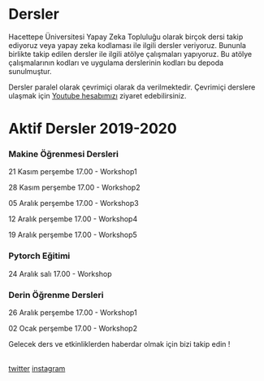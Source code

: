 # Dersler
Hacettepe Üniversitesi Yapay Zeka Topluluğu olarak birçok dersi takip ediyoruz veya yapay zeka kodlaması ile ilgili dersler veriyoruz. Bununla birlikte takip edilen dersler ile ilgili atölye çalışmaları yapıyoruz. Bu atölye çalışmalarının kodları ve uygulama derslerinin kodları bu depoda sunulmuştur.


Dersler paralel olarak çevrimiçi olarak da verilmektedir. Çevrimiçi derslere ulaşmak için <a href='https://www.youtube.com/channel/UCydhStZhzI_k9Y00Iieca5A'>Youtube hesabımızı</a> ziyaret edebilirsiniz.


<h1>Aktif Dersler 2019-2020 </h1>
<h3>Makine Öğrenmesi Dersleri</h3>
<p>21 Kasım perşembe 17.00 - Workshop1</p>
<p>28 Kasım perşembe 17.00 - Workshop2</p>
<p>05 Aralık perşembe 17.00 - Workshop3</p>
<p>12 Aralık perşembe 17.00 - Workshop4</p>
<p>19 Aralık perşembe 17.00 - Workshop5</p>


<h3>Pytorch Eğitimi</h3>
<p>24 Aralık salı 17.00 - Workshop</p>

<h3>Derin Öğrenme Dersleri</h3>
<p>26 Aralık perşembe 17.00 - Workshop1</p>
<p>02 Ocak perşembe 17.00 - Workshop2</p>


<p>Gelecek ders ve etkinliklerden haberdar olmak için bizi takip edin ! </p>
<br>
<a href="https://twitter.com/hacettepeaiclub">twitter</a>
<a href="https://www.instagram.com/hacettepeaiclub/">instagram</a>
